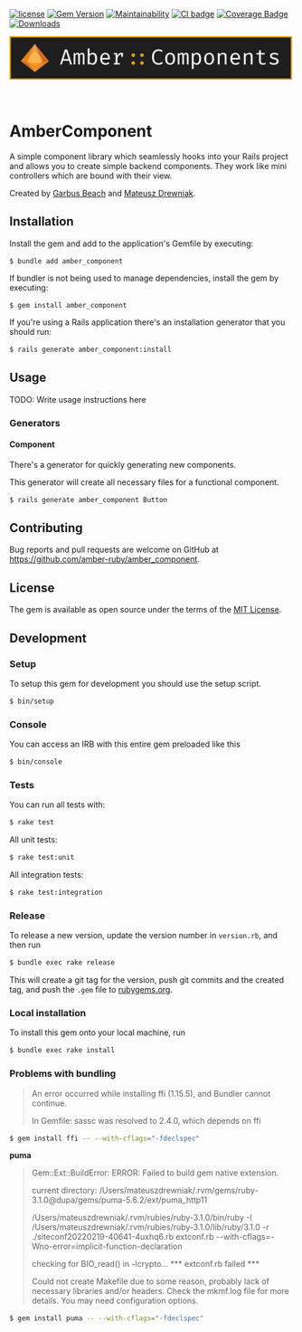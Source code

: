 [![license](https://img.shields.io/badge/License-MIT-purple.svg)](LICENSE)
[![Gem Version](https://img.shields.io/gem/v/amber_component.svg?style=flat)](https://rubygems.org/gems/amber_component)
[![Maintainability](https://api.codeclimate.com/v1/badges/ad84af499e9791933a87/maintainability)](https://codeclimate.com/github/amber-ruby/amber_component/maintainability)
[![CI badge](https://github.com/amber-ruby/amber_component/actions/workflows/ci_ruby.yml/badge.svg)](https://github.com/amber-ruby/amber_component/actions/workflows/ci_ruby.yml)
[![Coverage Badge](https://img.shields.io/endpoint?url=https://gist.githubusercontent.com/Verseth/6a095c79278b074d79feaa4f8ceeb2a8/raw/amber_component__heads_main.json)](https://github.com/amber-ruby/amber_component/actions/workflows/ci_ruby.yml)
[![Downloads](https://ruby-gem-downloads-badge.herokuapp.com/amber_component)]((https://rubygems.org/gems/amber_component))

<img src="banner.png" width="500px" style="margin-bottom: 2rem;"/>

# AmberComponent

A simple component library which seamlessly hooks into your Rails project and allows you to create simple backend components. They work like mini controllers which are bound with their view.

Created by [Garbus Beach](https://github.com/garbusbeach) and [Mateusz Drewniak](https://github.com/Verseth).

## Installation

Install the gem and add to the application's Gemfile by executing:

    $ bundle add amber_component

If bundler is not being used to manage dependencies, install the gem by executing:

    $ gem install amber_component

If you're using a Rails application there's an installation generator that you should run:

```sh
$ rails generate amber_component:install
```

## Usage

TODO: Write usage instructions here

### Generators

#### Component

There's a generator for quickly generating new components.

This generator will create all necessary files for a functional
component.

```sh
$ rails generate amber_component Button
```

## Contributing

Bug reports and pull requests are welcome on GitHub at https://github.com/amber-ruby/amber_component.

## License

The gem is available as open source under the terms of the [MIT License](https://opensource.org/licenses/MIT).

## Development

### Setup

To setup this gem for development you should use the setup script.

```sh
$ bin/setup
```

### Console

You can access an IRB with this entire gem preloaded like this

```sh
$ bin/console
```

### Tests

You can run all tests with:

```sh
$ rake test
```

All unit tests:

```sh
$ rake test:unit
```

All integration tests:

```sh
$ rake test:integration
```

### Release

To release a new version, update the version number in `version.rb`, and then run

```sh
$ bundle exec rake release
```

This will create a git tag for the version, push git commits and the created tag, and push the `.gem` file to [rubygems.org](https://rubygems.org).

### Local installation

To install this gem onto your local machine, run

```sh
$ bundle exec rake install
```

### Problems with bundling

> An error occurred while installing ffi (1.15.5), and Bundler cannot continue.
>
> In Gemfile:
>  sassc was resolved to 2.4.0, which depends on
>    ffi

```sh
$ gem install ffi -- --with-cflags="-fdeclspec"
```

**puma**

> Gem::Ext::BuildError: ERROR: Failed to build gem native extension.
>
>    current directory: /Users/mateuszdrewniak/.rvm/gems/ruby-3.1.0@dupa/gems/puma-5.6.2/ext/puma_http11
>
> /Users/mateuszdrewniak/.rvm/rubies/ruby-3.1.0/bin/ruby -I /Users/mateuszdrewniak/.rvm/rubies/ruby-3.1.0/lib/ruby/3.1.0 -r ./siteconf20220219-40641-4uxhq6.rb extconf.rb --with-cflags\=-Wno-error\=implicit-function-declaration
>
> checking for BIO_read() in -lcrypto... *** extconf.rb failed ***
>
> Could not create Makefile due to some reason, probably lack of necessary
> libraries and/or headers.  Check the mkmf.log file for more details.  You may
> need configuration options.

```sh
$ gem install puma -- --with-cflags="-fdeclspec"
```

